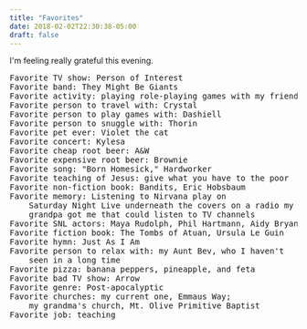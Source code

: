 ```yaml
---
title: "Favorites"
date: 2018-02-02T22:30:38-05:00
draft: false
---
```


I'm feeling really grateful this evening.

<!--more-->

<pre>
Favorite TV show: Person of Interest
Favorite band: They Might Be Giants
Favorite activity: playing role-playing games with my friends
Favorite person to travel with: Crystal
Favorite person to play games with: Dashiell
Favorite person to snuggle with: Thorin
Favorite pet ever: Violet the cat
Favorite concert: Kylesa
Favorite cheap root beer: A&W
Favorite expensive root beer: Brownie
Favorite song: "Born Homesick," Hardworker
Favorite teaching of Jesus: give what you have to the poor
Favorite non-fiction book: Bandits, Eric Hobsbaum
Favorite memory: Listening to Nirvana play on
    Saturday Night Live underneath the covers on a radio my
    grandpa got me that could listen to TV channels
Favorite SNL actors: Maya Rudolph, Phil Hartmann, Aidy Bryant
Favorite fiction book: The Tombs of Atuan, Ursula Le Guin
Favorite hymn: Just As I Am
Favorite person to relax with: my Aunt Bev, who I haven't
    seen in a long time
Favorite pizza: banana peppers, pineapple, and feta
Favorite bad TV show: Arrow
Favorite genre: Post-apocalyptic
Favorite churches: my current one, Emmaus Way;
    my grandma's church, Mt. Olive Primitive Baptist
Favorite job: teaching
</pre>
